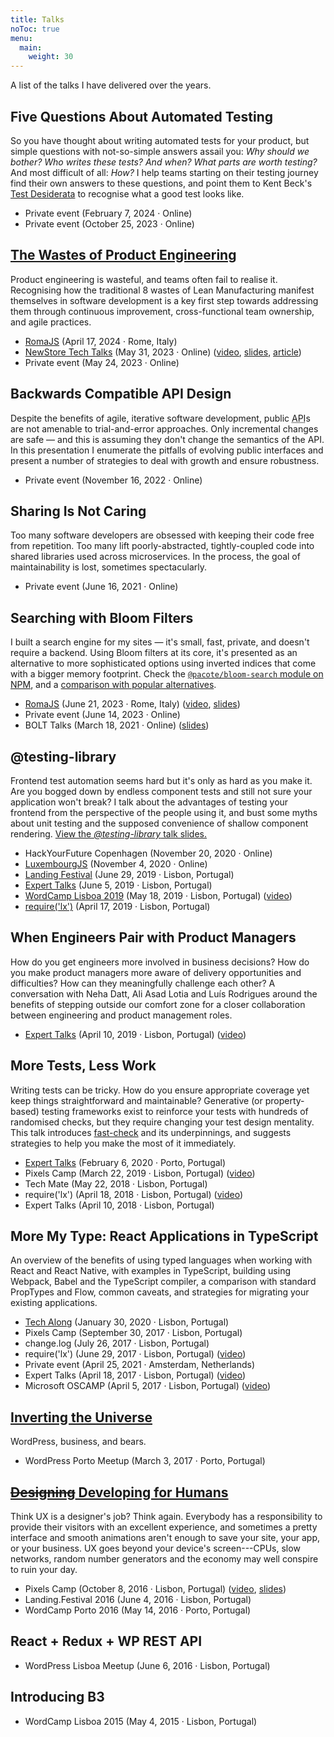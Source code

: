 ```yaml
---
title: Talks
noToc: true
menu:
  main:
    weight: 30
---
```


A list of the talks I have delivered over the years.

## Five Questions About Automated Testing

So you have thought about writing automated tests for your product, but simple questions with not-so-simple answers assail you: _Why should we bother? Who writes these tests? And when? What parts are worth testing?_ And most difficult of all: _How?_ I help teams starting on their testing journey find their own answers to these questions, and point them to Kent Beck's [Test Desiderata](https://kentbeck.github.io/TestDesiderata/) to recognise what a good test looks like.

- Private event (February 7, 2024 · Online)
- Private event (October 25, 2023 · Online)

## [The Wastes of Product Engineering](/2023/engineering-waste)

Product engineering is wasteful, and teams often fail to realise it. Recognising how the traditional 8 wastes of Lean Manufacturing manifest themselves in software development is a key first step towards addressing them through continuous improvement, cross-functional team ownership, and agile practices.

- [RomaJS](https://www.meetup.com/romajs/events/300230900/) (April 17, 2024 · Rome, Italy)
- [NewStore Tech Talks](https://www.meetup.com/newstore/events/293465281/) (May 31, 2023 · Online) ([video](https://www.youtube.com/watch?v=wSo4QQW-KhI), [slides](/talks/product-engineering-waste-slides.pdf), [article](https://www.newstore.com/articles/the-wastes-of-product-engineering/))
- Private event (May 24, 2023 · Online)

## Backwards Compatible API Design

Despite the benefits of agile, iterative software development, public <abbr title="Application Programming Interface">API</abbr>s are not amenable to trial-and-error approaches. Only incremental changes are safe — and this is assuming they don't change the semantics of the API. In this presentation I enumerate the pitfalls of evolving public interfaces and present a number of strategies to deal with growth and ensure robustness.

- Private event (November 16, 2022 · Online)

## Sharing Is Not Caring

Too many software developers are obsessed with keeping their code free from repetition. Too many lift poorly-abstracted, tightly-coupled code into shared libraries used across microservices. In the process, the goal of maintainability is lost, sometimes spectacularly.

- Private event (June 16, 2021 · Online)

## Searching with Bloom Filters

I built a search engine for my sites — it's small, fast, private, and doesn't require a backend. Using Bloom filters at its core, it's presented as an alternative to more sophisticated options using inverted indices that come with a bigger memory footprint. Check the [`@pacote/bloom-search` module on NPM](https://www.npmjs.com/package/@pacote/bloom-search), and a [comparison with popular alternatives](https://goblindegook.github.io/bloom-search-poc/).

- [RomaJS](https://www.meetup.com/romajs/events/293861331/) (June 21, 2023 · Rome, Italy) ([video](https://www.youtube.com/watch?v=d0p4WWYthfA), <a href="/talks/searching-with-bloom-filters/" data-prevent-transition="true">slides</a>)
- Private event (June 14, 2023 · Online)
- BOLT Talks (March 18, 2021 · Online) ([slides](https://goblindegook.github.io/talks/bloom-search.html))

## @testing-library

Frontend test automation seems hard but it's only as hard as you make it. Are you bogged down by endless component tests and still not sure your application won't break? I talk about the advantages of testing your frontend from the perspective of the people using it, and bust some myths about unit testing and the supposed convenience of shallow component rendering. [View the _@testing-library_ talk slides.](https://goblindegook.github.io/talks/testing-library.html)

- HackYourFuture Copenhagen (November 20, 2020 · Online)
- [LuxembourgJS](https://www.meetup.com/luxembourgjs/events/272682228/) (November 4, 2020 · Online)
- [Landing Festival](https://landingfestival.com) (June 29, 2019 · Lisbon, Portugal)
- [Expert Talks](https://www.meetup.com/expert-talks-portugal/events/261679249/) (June 5, 2019 · Lisbon, Portugal)
- [WordCamp Lisboa 2019](https://2019.lisboa.wordcamp.org) (May 18, 2019 · Lisbon, Portugal) ([video](https://wordpress.tv/2019/06/10/luis-rodrigues-testing-components-with-react-testing-library/))
- [require('lx')](https://www.meetup.com/require-lx/events/260341405/) (April 17, 2019 · Lisbon, Portugal)

## When Engineers Pair with Product Managers

How do you get engineers more involved in business decisions? How do you make product managers more aware of delivery opportunities and difficulties? How can they meaningfully challenge each other? A conversation with Neha Datt, Ali Asad Lotia and Luís Rodrigues around the benefits of stepping outside our comfort zone for a closer collaboration between engineering and product management roles.

- [Expert Talks](https://www.meetup.com/expert-talks-portugal/events/260173064/) (April 10, 2019 · Lisbon, Portugal) ([video](https://www.youtube.com/watch?v=JJsH6DefxEQ))

## More Tests, Less Work

Writing tests can be tricky. How do you ensure appropriate coverage yet keep things straightforward and maintainable? Generative (or property-based) testing frameworks exist to reinforce your tests with hundreds of randomised checks, but they require changing your test design mentality. This talk introduces [fast-check](https://github.com/dubzzz/fast-check) and its underpinnings, and suggests strategies to help you make the most of it immediately.

- [Expert Talks](https://www.meetup.com/ExpertTalks-Porto/events/268172805/) (February 6, 2020 · Porto, Portugal)
- Pixels Camp (March 22, 2019 · Lisbon, Portugal) ([video](https://www.youtube.com/watch?v=-GOHtsxZNJw))
- Tech Mate (May 22, 2018 · Lisbon, Portugal)
- require('lx') (April 18, 2018 · Lisbon, Portugal) ([video](https://www.youtube.com/watch?v=PZskhUemFlc))
- Expert Talks (April 10, 2018 · Lisbon, Portugal)

## More My Type: React Applications in TypeScript

An overview of the benefits of using typed languages when working with React and React Native, with examples in TypeScript, building using Webpack, Babel and the TypeScript compiler, a comparison with standard PropTypes and Flow, common caveats, and strategies for migrating your existing applications.

- [Tech Along](https://www.eventbrite.com/e/tech-along-evident-tickets-90144720285) (January 30, 2020 · Lisbon, Portugal)
- Pixels Camp (September 30, 2017 · Lisbon, Portugal)
- change.log (July 26, 2017 · Lisbon, Portugal)
- require('lx') (June 29, 2017 · Lisbon, Portugal) ([video](https://www.youtube.com/watch?v=H2hMHgx-OUA))
- Private event (April 25, 2021 · Amsterdam, Netherlands)
- Expert Talks (April 18, 2017 · Lisbon, Portugal) ([video](https://www.youtube.com/watch?v=G7LU_4-NQlQ))
- Microsoft OSCAMP (April 5, 2017 · Lisbon, Portugal) ([video](https://channel9.msdn.com/Events/DXPortugal/OSCAMP-Open-Source-Software-powered-by-Bright-Pixel/More-My-Type-Developing-React-Applications-in-TypeScript))

## [Inverting the Universe](/2017/inverting-universe/)

WordPress, business, and bears.

- WordPress Porto Meetup (March 3, 2017 · Porto, Portugal)

## [<del>Designing</del> Developing for Humans](/2016/designing-developing-humans)

Think UX is a designer's job? Think again. Everybody has a responsibility to provide their visitors with an excellent experience, and sometimes a pretty interface and smooth animations aren't enough to save your site, your app, or your business. UX goes beyond your device's screen---CPUs, slow networks, random number generators and the economy may well conspire to ruin your day.

- Pixels Camp (October 8, 2016 · Lisbon, Portugal) ([video](https://www.youtube.com/watch?v=eBJd5TfIXrY), [slides](https://goblindegook.github.io/developing-for-humans/))
- Landing.Festival 2016 (June 4, 2016 · Lisbon, Portugal)
- WordCamp Porto 2016 (May 14, 2016 · Porto, Portugal)

## React + Redux + WP REST API

- WordPress Lisboa Meetup (June 6, 2016 · Lisbon, Portugal)

## Introducing B3

- WordCamp Lisboa 2015 (May 4, 2015 · Lisbon, Portugal)
